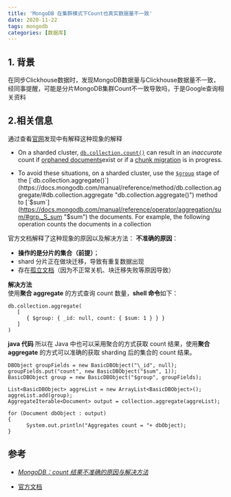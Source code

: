 ```yaml
---
title: 'MongoDB 在集群模式下Count也真实数据量不一致'
date: 2020-11-22
tags: mongodb
categories: [数据库]
---
```




## 1. 背景

在同步Clickhouse数据时，发现MongoDB数据量与Clickhouse数据量不一致，经同事提醒，可能是分片MongoDB集群Count不一致导致吗，于是Google查询相关资料

## 2.相关信息

通过查看[官网](https://docs.mongodb.com/manual/reference/method/db.collection.count/)发现中有解释这种现象的解释

*   On a sharded cluster, [`db.collection.count()`](https://docs.mongodb.com/manual/reference/method/db.collection.count/#db.collection.count "db.collection.count()") can result in an _inaccurate_ count if [orphaned documents](https://docs.mongodb.com/manual/reference/glossary/#term-orphaned-document)exist or if a [chunk migration](https://docs.mongodb.com/manual/core/sharding-balancer-administration/) is in progress.
    
*   To avoid these situations, on a sharded cluster, use the [`$group`](https://docs.mongodb.com/manual/reference/operator/aggregation/group/#pipe._S_group "$group") stage of the [`db.collection.aggregate()`](https://docs.mongodb.com/manual/reference/method/db.collection.aggregate/#db.collection.aggregate "db.collection.aggregate()") method to [`$sum`](https://docs.mongodb.com/manual/reference/operator/aggregation/sum/#grp._S_sum "$sum") the documents. For example, the following operation counts the documents in a collection


官方文档解释了这种现象的原因以及解决方法：
**不准确的原因**：

*   **操作的是分片的集合（前提）**；
*   shard 分片正在做块迁移，导致有重复数据出现
*   存在[孤立文档](https://docs.mongodb.com/manual/reference/glossary/#term-orphaned-document)（因为不正常关机、块迁移失败等原因导致）

**解决方法**  
使用**聚合 aggregate** 的方式查询 count 数量，**shell 命令**如下：  

```
db.collection.aggregate(
   [
      { $group: { _id: null, count: { $sum: 1 } } }
   ]
)
```

**java 代码** 
所以在 Java 中也可以采用聚合的方式获取 count 结果，使用**聚合 aggregate** 的方式可以准确的获取 sharding 后的集合的 count 结果。  

```
DBObject groupFields = new BasicDBObject("\_id", null);
groupFields.put("count", new BasicDBObject("$sum", 1));
BasicDBObject group = new BasicDBObject("$group", groupFields);

List<BasicDBObject> aggreList = new ArrayList<BasicDBObject>();
aggreList.add(group);
AggregateIterable<Document> output = collection.aggregate(aggreList);

for (Document dbObject : output)
{
      System.out.println("Aggregates count = "+ dbObject);
}
```

## 参考

- *[MongoDB：count 结果不准确的原因与解决方法](http://he-zhao.cn/2018/03/08/Mongodb-Count/)*

- [官方文档](https://docs.mongodb.com/manual/reference/method/db.collection.count/)